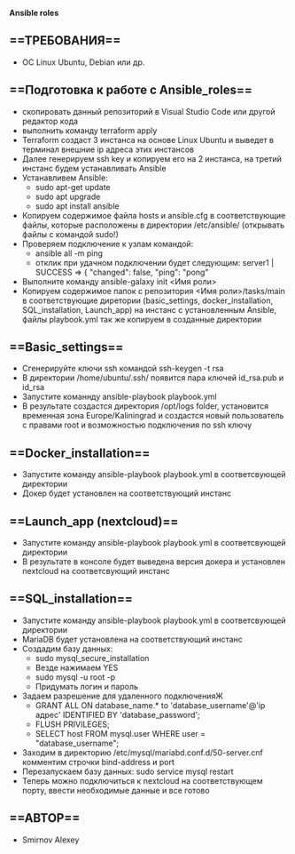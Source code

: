 **Ansible roles**

## ==ТРЕБОВАНИЯ==
- OC Linux Ubuntu, Debian или др.
## ==Подготовка к работе с Ansible_roles==
- скопировать данный репозиторий в Visual Studio Code или другой редактор кода
- выполнить команду terraform apply
- Terraform создаст 3 инстанса на основе Linux Ubuntu и выведет в терминал внешние ip адреса этих инстансов
- Далее генерируем ssh key и копируем его на 2 инстанса, на третий инстанс будем устанавливать Ansible
- Устанавливем Ansible:
  - sudo apt-get update
  - sudo apt upgrade
  - sudo apt install ansible
- Копируем содержимое файла hosts и ansible.cfg в соответствующие файлы, которые расположены в директории /etc/ansible/ (открывать файлы с командой sudo!)
- Проверяем подключение к узлам командой:
  - ansible all -m ping
  - отклик при удачном подключении будет следующим:
    server1 | SUCCESS => {
    "changed": false,
    "ping": "pong"
- Выполните команду ansible-galaxy init <Имя роли>  
- Копируем содержимое папок с репозитория <Имя роли>/tasks/main в соответствующие диретории (basic_settings, docker_installation, SQL_installation, Launch_app) на инстанс с установленным Ansible, файлы playbook.yml так же копируем в созданные директории

## ==Basic_settings==
- Сгенерируйте ключи ssh командой ssh-keygen -t rsa
- В директории /home/ubuntu/.ssh/ появится пара ключей id_rsa.pub и id_rsa
- Запустите команнду ansible-playbook playbook.yml
- В результате создастся директория /opt/logs folder, установится временная зона Europe/Kaliningrad и создастся новый пользователь с правами root и возможностью подключения по ssh ключу
## ==Docker_installation==
 - Запустите команду ansible-playbook playbook.yml в соответсвующей директории
 - Докер будет установлен на соответствующий инстанс
## ==Launch_app (nextcloud)==
 - Запустите команду ansible-playbook playbook.yml в соответсвующей директории
 - В результате в консоле будет выведена версия докера и установлен nextcloud  на соответсвующий инстанс
## ==SQL_installation==
 - Запустите команду ansible-playbook playbook.yml в соответсвующей директории
 - MariaDB будет установлена на соответствующий инстанс
 - Создадим базу данных:
   - sudo mysql_secure_installation
   - Везде нажимаем YES
   - sudo mysql -u root -p
   - Придумать логин и пароль
 - Задаем разрешение для удаленного подключенияЖ  
   - GRANT ALL ON database_name.* to 'database_username'@'ip адрес' IDENTIFIED BY 'database_password';
   - FLUSH PRIVILEGES;
   - SELECT host FROM mysql.user WHERE user = "database_username";
 - Заходим в директорию /etc/mysql/mariabd.conf.d/50-server.cnf комментим строчки bind-address и port
 - Перезапускаем базу данных:  sudo service mysql restart
 - Теперь можно подключиться к nextcloud на соответствующем порту, ввести необходимые данные и все готово
## ==АВТОР==
- Smirnov Alexey
